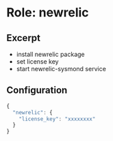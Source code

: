 Role: newrelic
==============

Excerpt
-------

- install newrelic package
- set license key
- start newrelic-sysmond service


Configuration
-------------

```javascript
{
  "newrelic": {
    "license_key": "xxxxxxxx"
  }
}
```

